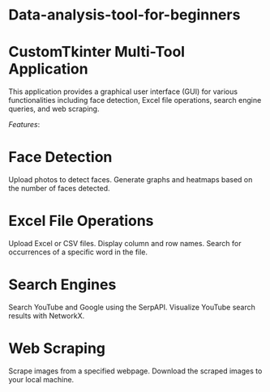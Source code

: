 # Data-analysis-tool-for-beginners

# CustomTkinter Multi-Tool Application
This application provides a graphical user interface (GUI) for various functionalities including face detection, Excel file operations, search engine queries, and web scraping.

*Features*:
# Face Detection

Upload photos to detect faces.
Generate graphs and heatmaps based on the number of faces detected.



# Excel File Operations

Upload Excel or CSV files.
Display column and row names.
Search for occurrences of a specific word in the file.

# Search Engines

Search YouTube and Google using the SerpAPI.
Visualize YouTube search results with NetworkX.

# Web Scraping

Scrape images from a specified webpage.
Download the scraped images to your local machine.
